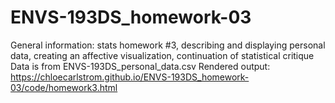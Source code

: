 # ENVS-193DS_homework-03
General information: stats homework #3, describing and displaying personal data, creating an affective visualization, continuation of statistical critique
Data is from ENVS-193DS_personal_data.csv
Rendered output: https://chloecarlstrom.github.io/ENVS-193DS_homework-03/code/homework3.html
